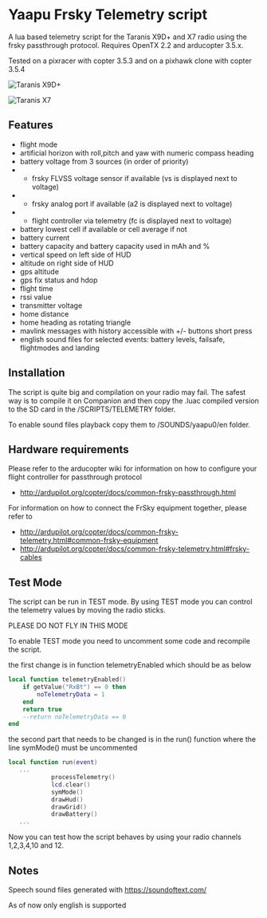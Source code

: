 # Yaapu Frsky Telemetry script

A lua based telemetry script for the Taranis X9D+ and X7 radio using the frsky passthrough protocol.
Requires OpenTX 2.2 and arducopter 3.5.x.

Tested on a pixracer with copter 3.5.3 and on a pixhawk clone with copter 3.5.4

![Taranis X9D+](https://github.com/yaapu/FrskyTelemetry/blob/master/IMAGES/screenshot_x9.JPG)

![Taranis X7](https://github.com/yaapu/FrskyTelemetry/blob/master/IMAGES/screenshot_x7.JPG)

## Features

 - flight mode
 - artificial horizon with roll,pitch and yaw with numeric compass heading
 - battery voltage from 3 sources (in order of priority)
 - - frsky FLVSS voltage sensor if available (vs is displayed next to voltage)
 - - frsky analog port if available (a2 is displayed next to voltage)
 - - flight controller via telemetry (fc is displayed next to voltage)
 - battery lowest cell if available or cell average if not
 - battery current
 - battery capacity and battery capacity used in mAh and %
 - vertical speed on left side of HUD
 - altitude on right side of HUD 
 - gps altitude
 - gps fix status and hdop
 - flight time
 - rssi value
 - transmitter voltage
 - home distance
 - home heading as rotating triangle
 - mavlink messages with history accessible with +/- buttons short press
 - english sound files for selected events: battery levels, failsafe, flightmodes and landing

## Installation

The script is quite big and compilation on your radio may fail.
The safest way is to compile it on Companion and then copy the .luac compiled version to the SD card in the /SCRIPTS/TELEMETRY folder.

To enable sound files playback copy them to /SOUNDS/yaapu0/en folder.

## Hardware requirements

Please refer to the arducopter wiki for information on how to configure your flight controller for passthrough protocol
 - http://ardupilot.org/copter/docs/common-frsky-passthrough.html

For information on how to connect the FrSky equipment together, please refer to 
 - http://ardupilot.org/copter/docs/common-frsky-telemetry.html#common-frsky-equipment
 - http://ardupilot.org/copter/docs/common-frsky-telemetry.html#frsky-cables

## Test Mode

The script can be run in TEST mode. By using TEST mode you can control the telemetry values by moving the radio sticks.

PLEASE DO NOT FLY IN THIS MODE

To enable TEST mode you need to uncomment some code and recompile the script.

the first change is in function telemetryEnabled which should be as below

```lua
local function telemetryEnabled()
	if getValue("RxBt") == 0 then
		noTelemetryData = 1
	end
	return true
	--return noTelemetryData == 0
end
```

the second part that needs to be changed is in the run() function where the line symMode() must be uncommented

```lua
local function run(event) 
   ...
			processTelemetry()
			lcd.clear()
			symMode()
			drawHud()
			drawGrid()
			drawBattery()
   ...
```
Now you can test how the script behaves by using your radio channels 1,2,3,4,10 and 12.

## Notes

Speech sound files generated with https://soundoftext.com/

As of now only english is supported
